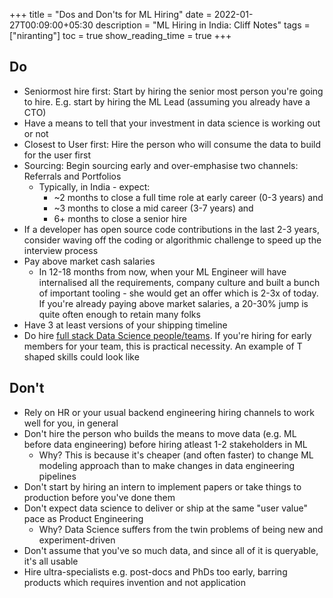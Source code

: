 +++
title = "Dos and Don'ts for ML Hiring"
date = 2022-01-27T00:09:00+05:30
description = "ML Hiring in India: Cliff Notes"
tags = ["niranting"] 
toc = true
show_reading_time = true
+++

## Do
- Seniormost hire first: Start by hiring the senior most person you're going to hire. E.g. start by hiring the ML Lead (assuming you already have a CTO)
- Have a means to tell that your investment in data science is working out or not
- Closest to User first: Hire the person who will consume the data to build for the user first
- Sourcing: Begin sourcing early and over-emphasise two channels: Referrals and Portfolios
    - Typically, in India - expect:
        - ~2 months to close a full time role at early career (0-3 years) and 
        - ~3 months to close a mid career (3-7 years) and
        - 6+ months to close a senior hire
- If a developer has open source code contributions in the last 2-3 years, consider waving off the coding or algorithmic challenge to speed up the interview process
- Pay above market cash salaries
    - In 12-18 months from now, when your ML Engineer will have internalised all the requirements, company culture and built a bunch of important tooling - she would get an offer which is 2-3x of today. If you're already paying above market salaries, a 20-30% jump is quite often enough to retain many folks 
- Have 3 at least versions of your shipping timeline
- Do hire [full stack Data Science people/teams](https://nirantk.com/writing/building-a-data-science-team.html).  If you're hiring for early members for your team, this is practical necessity. An example of T shaped skills could look like

## Don't
- Rely on HR or your usual backend engineering hiring channels to work well for you, in general
- Don't hire the person who builds the means to move data (e.g. ML before data engineering) before hiring atleast 1-2 stakeholders in ML
    - Why? This is because it's cheaper (and often faster) to change ML modeling approach than to make changes in data engineering pipelines
- Don't start by hiring an intern to implement papers or take things to production before you've done them
- Don't expect data science to deliver or ship at the same "user value" pace as Product Engineering
    - Why? Data Science suffers from the twin problems of being new and experiment-driven
- Don't assume that you've so much data, and since all of it is queryable, it's all usable
- Hire ultra-specialists e.g. post-docs and PhDs too early, barring products which requires invention and not application
